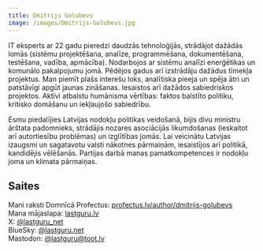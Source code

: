 ```yaml
---
title: Dmitrijs Golubevs
image: /images/Dmitrijs-Golubevs.jpg
---
```


IT eksperts ar 22 gadu pieredzi daudzās tehnoloģijās, strādājot dažādās lomās (sistēmu projektēšana, analīze, programmēšana, dokumentēšana, testēšana, vadība, apmācība). Nodarbojos ar sistēmu analīzi enerģētikas un komunālo pakalpojumu jomā. Pēdējos gadus arī izstrādāju dažādus tīmekļa projektus. Man piemīt plašs interešu loks, analītiska pieeja un spēja ātri un patstāvīgi apgūt jaunas zināšanas. Iesaistos arī dažādos sabiedriskos projektos. Aktīvi atbalstu humānisma vērtības: faktos balstīto politiku, kritisko domāšanu un iekļaujošo sabiedrību.

Esmu piedalījies Latvijas nodokļu politikas veidošanā, bijis divu ministru ārštata padomnieks, strādājis nozares asociācijās likumdošanas (ieskaitot arī autortiesību problēmas) un izglītības jomās. Lai veicinātu Latvijas izaugsmi un sagatavotu valsti nākotnes pārmaiņām, iesaistījos arī politikā, kandidējis vēlēšanās. Partijas darbā manas pamatkompetences ir nodokļu joma un klimata pārmaiņas.

## Saites

Mani raksti Domnīcā Profectus: [profectus.lv/author/dmitrijs-golubevs](https://profectus.lv/author/dmitrijs-golubevs/)  
Mana mājaslapa: [lastguru.lv](https://lastguru.lv)  
X: [@lastguru_net](https://x.com/lastguru_net)  
BlueSky: [@lastguru.net](https://bsky.app/profile/lastguru.net)  
Mastodon: [@lastguru@toot.lv](https://toot.lv/@lastguru)
